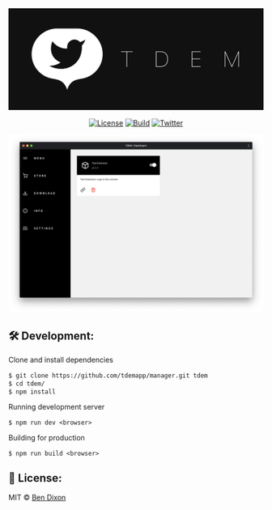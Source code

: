 <div align='center'>

  <a href='https://github.com/tdemapp/manager/releases'>
    <img alt='TweetDeck Extension Manager' src='https://raw.githubusercontent.com/tdemapp/assets/master/branding/Promotional-Marquee.png' />
  </a>

  [![License](https://img.shields.io/badge/-mit-blue.svg?longCache=true&style=for-the-badge)](https://github.com/tdemapp/manager/blob/webpack/LICENSE) 
  [![Build](https://img.shields.io/github/workflow/status/tdemapp/manager/%F0%9F%94%A8%20Build?label=%20&logo=github&logoColor=white&style=for-the-badge)](https://github.com/tdemapp/manager/actions?query=workflow%3Abuild) 
  [![Twitter](https://img.shields.io/badge/-@nurodev-03A9F4.svg?logo=twitter&logoColor=white&longCache=true&style=for-the-badge)](https://twitter.com/nurodev)
</div>

<img alt='Screenshot' src='https://github.com/tdemapp/assets/blob/master/screenshot.png?raw=true' />

## 🛠 Development:

Clone and install dependencies
```shell
$ git clone https://github.com/tdemapp/manager.git tdem
$ cd tdem/
$ npm install
```

Running development server
```shell
$ npm run dev <browser>
```

Building for production
```shell
$ npm run build <browser>
```

## 📄 License:

MIT © [Ben Dixon](https://github.com/tdemapp/manager/blob/webpack/LICENSE)
